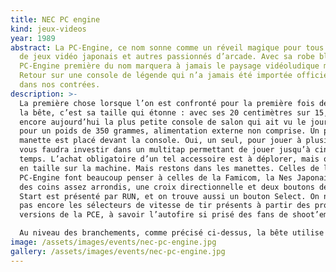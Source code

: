 ```yaml
---
title: NEC PC engine
kind: jeux-videos
year: 1989
abstract: La PC-Engine, ce nom sonne comme un réveil magique pour tous les fans
  de jeux vidéo japonais et autres passionnés d’arcade. Avec sa robe blanche, la
  PC-Engine première du nom marquera à jamais le paysage vidéoludique mondial.
  Retour sur une console de légende qui n’a jamais été importée officiellement
  dans nos contrées.
description: >-
  La première chose lorsque l’on est confronté pour la première fois de visu à
  la bête, c’est sa taille qui étonne : avec ses 20 centimètres sur 15, c’est
  encore aujourd’hui la plus petite console de salon qui ait vu le jour. Le tout
  pour un poids de 350 grammes, alimentation externe non comprise. Un port
  manette est placé devant la console. Oui, un seul, pour jouer à plusieurs, il
  vous faudra investir dans un multitap permettant de jouer jusqu’à cinq en même
  temps. L’achat obligatoire d’un tel accessoire est à déplorer, mais on y gagne
  en taille sur la machine. Mais restons dans les manettes. Celles de la
  PC-Engine font beaucoup penser à celles de la Famicom, la Nes Japonaise, avec
  des coins assez arrondis, une croix directionnelle et deux boutons de tir.
  Start est présenté par RUN, et on trouve aussi un bouton Select. On ne trouve
  pas encore les sélecteurs de vitesse de tir présents à partir des prochaines
  versions de la PCE, à savoir l’autofire si prisé des fans de shoot’em up.

  Au niveau des branchements, comme précisé ci-dessus, la bête utilise une alimentation externe, de format 9V très classique, permettant de la brancher en France sans problème. Le soucis vient beaucoup plus de la sortie vidéo. Celle présente sur le côté de la console sort un format NTSC, il vous faudra donc une télévision qui supporte ce format, ce qui est loin d’être le cas de toutes nos télés françaises, même encore aujourd’hui. Heureusement, les importateurs ont pensé à nous en sortant un adaptateur qui se branche derrière la console par le biais du port d’extension et qui permet de sortir une péritel nourrie au RGB. Idéale pour nos télévisions.
image: /assets/images/events/nec-pc-engine.jpg
gallery: /assets/images/events/nec-pc-engine.jpg
---
```

